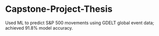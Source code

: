 # Capstone-Project-Thesis
Used ML to predict S&amp;P 500 movements using GDELT global event data; achieved 91.8% model accuracy.
